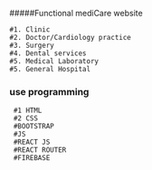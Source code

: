 #####Functional mediCare website 

    #1. Clinic
    #2. Doctor/Cardiology practice
    #3. Surgery
    #4. Dental services
    #5. Medical Laboratory
    #5. General Hospital

### use programming 
     #1 HTML
     #2 CSS
     #BOOTSTRAP
     #JS
     #REACT JS
     #REACT ROUTER
     #FIREBASE